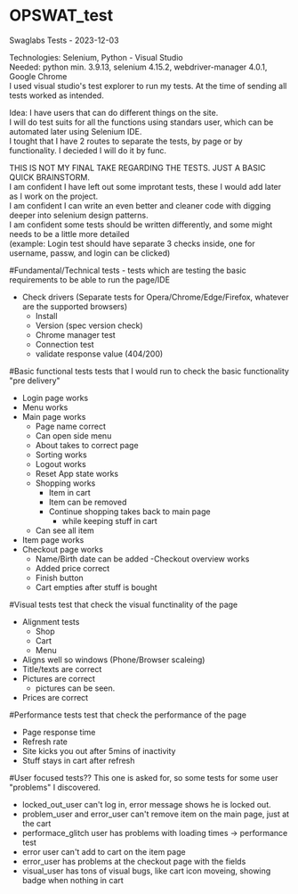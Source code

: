 # OPSWAT_test
Swaglabs Tests - 2023-12-03

Technologies: Selenium, Python - Visual Studio  
Needed: python min. 3.9.13, selenium 4.15.2, webdriver-manager 4.0.1, Google Chrome  
I used visual studio's test explorer to run my tests. At the time of sending all tests worked as intended.  

Idea: I have users that can do different things on the site.  
I will do test suits for all the functions using standars user, which can be automated later using Selenium IDE.  
I tought that I have 2 routes to separate the tests, by page or by functionality. I decieded I will do it by func.  

THIS IS NOT MY FINAL TAKE REGARDING THE TESTS. JUST A BASIC QUICK BRAINSTORM.  
I am confident I have left out some improtant tests, these I would add later as I work on the project.  
I am confident I can write an even better and cleaner code with digging deeper into selenium design patterns.  
I am confident some tests should be written differently, and some might needs to be a little more detailed  
	(example: Login test should have separate 3 checks inside, one for username, passw, and login can be clicked)  

#Fundamental/Technical tests - tests which are testing the basic requirements to be able to run the page/IDE

- Check drivers (Separate tests for Opera/Chrome/Edge/Firefox, whatever are the supported browsers)
	- Install
	- Version (spec version check)
	- Chrome manager test
	- Connection test
	- validate response value (404/200)

#Basic functional tests 
tests that I would run to check the basic functionality "pre delivery"

- Login page works
- Menu works
- Main page works
	- Page name correct
	- Can open side menu
	- About takes to correct page
	- Sorting works
	- Logout works 
	- Reset App state works
	- Shopping works
		- Item in cart
		- Item can be removed
		- Continue shopping takes back to main page
			- while keeping stuff in cart
	- Can see all item
- Item page works
- Checkout page works
	- Name/Birth date can be added
-Checkout overview works
	- Added price correct
	- Finish button
	- Cart empties after stuff is bought

#Visual tests 
test that check the visual functinality of the page

- Alignment tests
	- Shop
	- Cart
	- Menu
- Aligns well so windows (Phone/Browser scaleing)
- Title/texts are correct
- Pictures are correct
	- pictures can be seen.
- Prices are correct

#Performance tests 
test that check the performance of the page

- Page response time
- Refresh rate
- Site kicks you out after 5mins of inactivity
- Stuff stays in cart after refresh

#User focused tests?? 
This one is asked for, so some tests for some user "problems" I discovered.

- locked_out_user can't log in, error message shows he is locked out.
- problem_user and error_user can't remove item on the main page, just at the cart
- performace_glitch user has problems with loading times -> performance test
- error user can't add to cart on the item page
- error_user has problems at the checkout page with the fields
- visual_user has tons of visual bugs, like cart icon moveing, showing badge when nothing in cart

